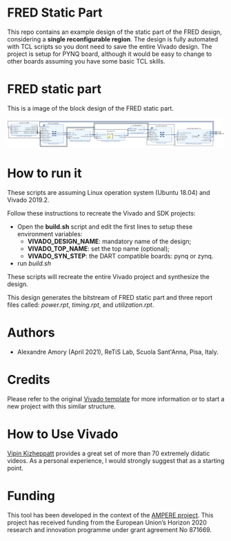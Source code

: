 # FRED Static Part

This repo contains an example design of the static part of the FRED design, considering a **single reconfigurable region**. The design is fully automated with TCL scripts so you dont need to save the entire Vivado design.
The project is setup for PYNQ board, although it would be easy to change to other boards assuming you have some basic TCL skills.

# FRED static part

This is a image of the block design of the FRED static part.

![FRED static part block design](FRED-static.png)

# How to run it

These scripts are assuming Linux operation system (Ubuntu 18.04) and Vivado 2019.2.

Follow these instructions to recreate the Vivado and SDK projects:
 - Open the **build.sh** script and edit the first lines to setup these environment variables:
    - **VIVADO_DESIGN_NAME**: mandatory name of the design;
    - **VIVADO_TOP_NAME**: set the top name (optional);
    - **VIVADO_SYN_STEP**: the DART compatible boards: pynq or zynq.
 - run *build.sh*

These scripts will recreate the entire Vivado project and synthesize the design.

This design generates the bitstream of FRED static part and three report files called: *power.rpt*, *timing.rpt*, and *utilization.rpt*.

# Authors

- Alexandre Amory (April 2021), ReTiS Lab, Scuola Sant'Anna, Pisa, Italy.

# Credits

Please refer to the original [Vivado template](https://github.com/amamory/vivado-base-project) for more information or to start a new project with this similar structure. 

# How to Use Vivado

[Vipin Kizheppatt](https://www.youtube.com/watch?v=ahws--oNpBc&list=PLXHMvqUANAFOviU0J8HSp0E91lLJInzX1) provides a great set of more than 70 extremely didatic videos. As a personal experience, I would strongly suggest that as a starting point.

# Funding

This tool has been developed in the context of the [AMPERE project](https://ampere-euproject.eu/).
This project has received funding from the European Union’s Horizon 2020 
research and innovation programme under grant agreement No 871669.
